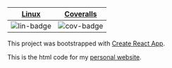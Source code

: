| [Linux][lin-link] |  [Coveralls][cov-link]  |
| :---------------: |  :-------------------:  |
| ![lin-badge]      |  ![cov-badge]           |

[lin-badge]: https://github.com/danielhstahl/personalSite-React/workflows/test/badge.svg
[lin-link]:  https://github.com/danielhstahl/personalSite-React/actions
[cov-badge]: https://coveralls.io/repos/github/danielhstahl/personalSite-React/badge.svg?branch=master
[cov-link]:  https://coveralls.io/repos/github/danielhstahl/personalSite-React

This project was bootstrapped with [Create React App](https://github.com/facebookincubator/create-react-app).

This is the html code for my [personal website](http://danielhstahl.com).
